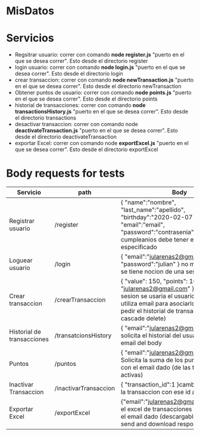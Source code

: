 # MisDatos

# Servicios

* Regsitrar usuario: correr con comando **node register.js** "puerto en el que se desea correr". Esto desde el directorio register
* login usuario: correr con comando **node login.js** "puerto en el que se desea correr". Esto desde el directorio login
* crear transaccion: correr con comando **node newTransaction.js** "puerto en el que se desea correr". Esto desde el directorio newTransaction
* Obtener puntos de usuario: correr con comando **node points.js** "puerto en el que se desea correr". Esto desde el directorio points
* historial de transacciones: correr con comando **node transactionsHistory.js** "puerto en el que se desea correr". Esto desde el directorio transactions
* desactivar transaccion: correr con comando node **deactivateTransaction.js** "puerto en el que se desea correr". Esto desde el directorio deactivateTransaction
* exportar Excel: correr con comando node **exportExcel.js** "puerto en el que se desea correr". Esto desde el directorio exportExcel

# Body requests for tests

| Servicio                   | path                  | Body                                                                                                                                                                                                                                  | Metodo |
|----------------------------|-----------------------|---------------------------------------------------------------------------------------------------------------------------------------------------------------------------------------------------------------------------------------|--------|
| Registrar usuario          | /register             | {     "name":"nombre",     "last_name":"apellido",     "birthday":"2020-02-07 19:11:11",     "email":"email",     "password":"contrasenia"  } El cumpleanios debe tener el formato especificado                                       | POST   |
| Loguear usuario            | /login                | {     "email":"jularenas2@gmail.com",     "password":"julian"  } no manejo jwt, no se tiene nocion de una sesion iniciada                                                                                                             | POST   |
| Crear transaccion          | /crearTransaccion     | {     "value": 150,     "points": 10,     "email": "jularenas2@gmail.com"  }  con nocion de sesion se usaria el usuario logueado, utiliza email para asociarlo a un usuario y pedir el historial de transacciones (no cascade delete) | POST   |
| Historial de transacciones | /transatcionsHistory  | {     "email":"jularenas2@gmail.com"  } solicita el historial del usuario con el email del body                                                                                                                                       | GET    |
| Puntos                     | /puntos               | {     "email":"jularenas2@gmail.com"  }  Solicita la suma de los puntos del usuario con el email dado  (de las transacciones activas)                                                                                                 | GET    |
| Inactivar Transaccion      | /inactivarTransaccion | {     "transaction_id":1       }cambia el status de la transaccion con ese id a 0 (inactiva)                                                                                                                                          | PUT    |
| Exportar Excel             | /exportExcel          |  {"email":"jularenas2@gmail.com"}exporta el excel de transacciones del usuario con el email dado (descargable con postman, send and download response )                                                                               | GET    |







